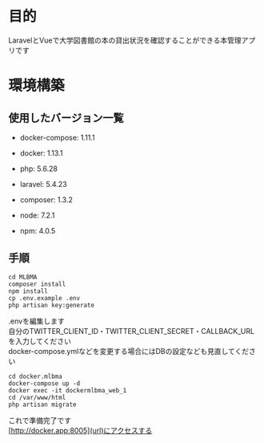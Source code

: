 # 目的

LaravelとVueで大学図書館の本の貸出状況を確認することができる本管理アプリです

# 環境構築

## 使用したバージョン一覧

- docker-compose: 1.11.1

- docker: 1.13.1

- php: 5.6.28

- laravel: 5.4.23

- composer: 1.3.2

- node: 7.2.1

- npm: 4.0.5

## 手順

```
cd MLBMA
composer install
npm install
cp .env.example .env
php artisan key:generate
```

.envを編集します  
自分のTWITTER_CLIENT_ID・TWITTER_CLIENT_SECRET・CALLBACK_URLを入力してください  
docker-compose.ymlなどを変更する場合にはDBの設定なども見直してください

```
cd docker.mlbma
docker-compose up -d
docker exec -it dockermlbma_web_1
cd /var/www/html
php artisan migrate
```

これで準備完了です  
[http://docker.app:8005](url)にアクセスする